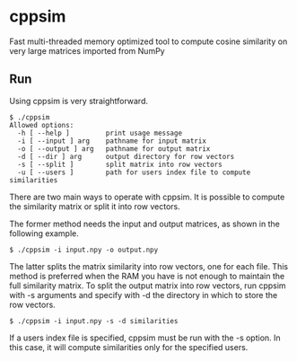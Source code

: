 # cppsim
Fast multi-threaded memory optimized tool to compute cosine similarity on very large matrices imported from NumPy

## Run

Using cppsim is very straightforward.

```
$ ./cppsim 
Allowed options:
  -h [ --help ]         print usage message
  -i [ --input ] arg    pathname for input matrix
  -o [ --output ] arg   pathname for output matrix
  -d [ --dir ] arg      output directory for row vectors
  -s [ --split ]        split matrix into row vectors
  -u [ --users ]        path for users index file to compute similarities
```

There are two main ways to operate with cppsim.
It is possible to compute the similarity matrix or split it into row vectors.

The former method needs the input and output matrices, as shown in the following example.

```
$ ./cppsim -i input.npy -o output.npy
```

The latter splits the matrix similarity into row vectors, one for each file. This method is preferred when the RAM you have is not enough to maintain the full similarity matrix. To split the output matrix into row vectors, run cppsim with -s arguments and specify with -d the directory in which to store the row vectors. 

```
$ ./cppsim -i input.npy -s -d similarities 
```

If a users index file is specified, cppsim must be run with the -s option. In this case, it will compute similarities only for the specified users.